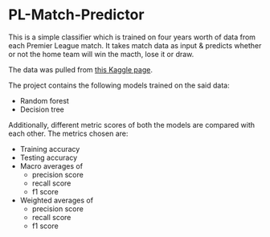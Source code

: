 # PL-Match-Predictor
This is a simple classifier which is trained on four years worth of data from each Premier League match. 
It takes match data as input & predicts whether or not the home team will win the macth, lose it or draw.

The data was pulled from [this Kaggle page](https://www.kaggle.com/datasets/mhmdkardosha/premier-league-matches/data).

The project contains the following models trained on the said data:
  - Random forest
  - Decision tree

Additionally, different metric scores of both the models are compared with each other.
The metrics chosen are:
  - Training accuracy
  - Testing accuracy
  - Macro averages of
      - precision score
      - recall score
      - f1 score
  - Weighted averages of
      - precision score
      - recall score
      - f1 score
